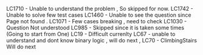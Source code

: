 LC1710 - Unable to understand the problem , So skipped for now. 
LC1742 - Unable to solve few test cases
LC1460 - Unable to see the question since Page not found . 
LC1071 - Few cases breaking , need to check 
LC1030 - Question Not understood
LC985 - Skipped since it is taken some times (Going to start from One)
LC19 - Difficult currenlty
LC67 - unable to understand and dont know binary logic , will do next ,
LC70 - ClimbingStairs Will do next 